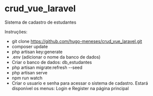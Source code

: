 # crud_vue_laravel
Sistema de cadastro de estudantes

Instruções:
- git clone https://github.com/hugo-meneses/crud_vue_laravel.git
- composer update
- php artisan key:generate
- .env (adicionar o nome da banco de dados)
- Criar o banco de dados: db_estudantes
- php artisan migrate:refresh --seed
- php artisan serve
- npm run watch
- Criar o usuario e senha para acessar o sistema de cadastro. 
Estará disponível os menus: Login e Register na página principal
